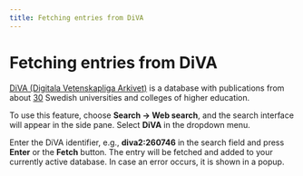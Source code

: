 ```yaml
---
title: Fetching entries from DiVA
---
```


# Fetching entries from DiVA

[DiVA (Digitala Vetenskapliga Arkivet)](http://www.diva-portal.org/) is a database with publications from about [30](http://www.diva-portal.org/smash/aboutdiva.jsf) Swedish universities and colleges of higher education.

To use this feature, choose **Search -&gt; Web search**, and the search interface will appear in the side pane. Select **DiVA** in the dropdown menu.

Enter the DiVA identifier, e.g., **diva2:260746** in the search field and press **Enter** or the **Fetch** button. The entry will be fetched and added to your currently active database. In case an error occurs, it is shown in a popup.
